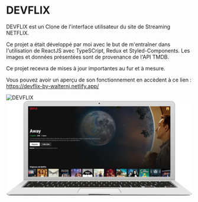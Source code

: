 # DEVFLIX

DEVFLIX est un Clone de l'interface utilisateur du site de Streaming NETFLIX.

Ce projet a était développé par moi avec le but de m'entraîner dans l'utilisation de ReactJS avec TypeSCript, Redux et Styled-Components.
Les images et données présentées sont de provenance de l'API TMDB.

Ce projet recevra de mises à jour importantes au fur et à mesure. 

Vous pouvez avoir un aperçu de son fonctionnement en accèdent à ce lien : https://devflix-by-walternj.netlify.app/

![DEVFLIX](https://github.com/walternj/DEVFLIX/blob/master/Capture_mobile.pn ) ![DEVFLIX](https://github.com/walternj/DEVFLIX/blob/master/Capture.PNG )

  

